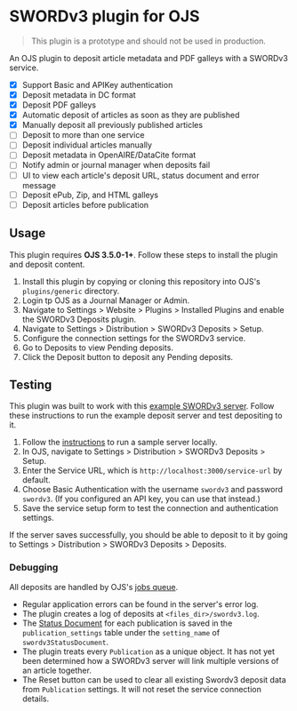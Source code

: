 # SWORDv3 plugin for OJS

> This plugin is a prototype and should not be used in production.

An OJS plugin to deposit article metadata and PDF galleys with a SWORDv3 service.

- [x] Support Basic and APIKey authentication
- [x] Deposit metadata in DC format
- [x] Deposit PDF galleys
- [x] Automatic deposit of articles as soon as they are published
- [x] Manually deposit all previously published articles
- [ ] Deposit to more than one service
- [ ] Deposit individual articles manually
- [ ] Deposit metadata in OpenAIRE/DataCite format
- [ ] Notify admin or journal manager when deposits fail
- [ ] UI to view each article's deposit URL, status document and error message
- [ ] Deposit ePub, Zip, and HTML galleys
- [ ] Deposit articles before publication

## Usage

This plugin requires **OJS 3.5.0-1+**. Follow these steps to install the plugin and deposit content.

1. Install this plugin by copying or cloning this repository into OJS's `plugins/generic` directory.
1. Login tp OJS as a Journal Manager or Admin.
1. Navigate to Settings > Website > Plugins > Installed Plugins and enable the SWORDv3 Deposits plugin.
1. Navigate to Settings > Distribution > SWORDv3 Deposits > Setup.
1. Configure the connection settings for the SWORDv3 service.
1. Go to Deposits to view Pending deposits.
1. Click the Deposit button to deposit any Pending deposits.

## Testing

This plugin was built to work with this [example SWORDv3 server](https://github.com/NateWr/swordv3-example-serverl). Follow these instructions to run the example deposit server and test depositing to it.

1. Follow the [instructions](https://github.com/NateWr/swordv3-example-serverl) to run a sample server locally.
2. In OJS, navigate to Settings > Distribution > SWORDv3 Deposits > Setup.
3. Enter the Service URL, which is `http://localhost:3000/service-url` by default.
4. Choose Basic Authentication with the username `swordv3` and password `swordv3`. (If you configured an API key, you can use that instead.)
5. Save the service setup form to test the connection and authentication settings.

If the server saves successfully, you should be able to deposit to it by going to Settings > Distribution > SWORDv3 Deposits > Deposits.

### Debugging

All deposits are handled by OJS's [jobs queue](https://docs.pkp.sfu.ca/dev/documentation/en/utilities-jobs).

- Regular application errors can be found in the server's error log.
- The plugin creates a log of deposits at `<files_dir>/swordv3.log`.
- The [Status Document](https://swordapp.github.io/swordv3/swordv3.html#9.6) for each publication is saved in the `publication_settings` table under the `setting_name` of `swordv3StatusDocument`.
- The plugin treats every `Publication` as a unique object. It has not yet been determined how a SWORDv3 server will link multiple versions of an article together.
- The Reset button can be used to clear all existing Swordv3 deposit data from `Publication` settings. It will not reset the service connection details.
